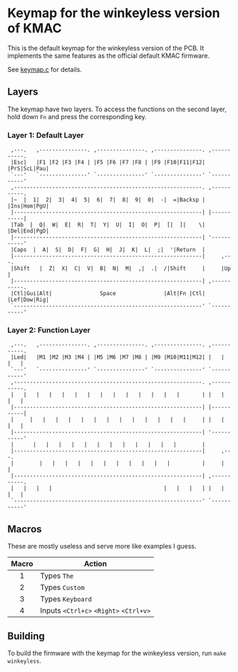 # Keymap for the winkeyless version of KMAC

This is the default keymap for the winkeyless version of the PCB. It implements the same features as the official default KMAC firmware.


See [keymap.c](keymap.c) for details.

## Layers

The keymap have two layers. To access the functions on the second layer, hold down `Fn` and press the corresponding key.

### Layer 1: Default Layer
     ,---.   ,---------------. ,---------------. ,---------------. ,-----------.
     |Esc|   |F1 |F2 |F3 |F4 | |F5 |F6 |F7 |F8 | |F9 |F10|F11|F12| |PrS|ScL|Pau|
     `---'   `---------------' `---------------' `---------------' `-----------'
     ,-----------------------------------------------------------. ,-----------.
     |~  |  1|  2|  3|  4|  5|  6|  7|  8|  9|  0|  -|  =|Backsp | |Ins|Hom|PgU|
     |-----------------------------------------------------------| |-----------|
     |Tab  |  Q|  W|  E|  R|  T|  Y|  U|  I|  O|  P|  [|  ]|    \| |Del|End|PgD|
     |-----------------------------------------------------------| '-----------'
     |Caps  |  A|  S|  D|  F|  G|  H|  J|  K|  L|  ;|  '|Return  |
     |-----------------------------------------------------------|     ,---.
     |Shift   |  Z|  X|  C|  V|  B|  N|  M|  ,|  .|  /|Shift     |     |Up |
     |-----------------------------------------------------------| ,-----------.
     |Ctl|Gui|Alt|               Space               |Alt|Fn |Ctl| |Lef|Dow|Rig|
     `-----------------------------------------------------------' `-----------'

### Layer 2: Function Layer
     ,---.   ,---------------. ,---------------. ,---------------. ,-----------.
     |Led|   |M1 |M2 |M3 |M4 | |M5 |M6 |M7 |M8 | |M9 |M10|M11|M12| |   |   |   |
     `---'   `---------------' `---------------' `---------------' `-----------'
     ,-----------------------------------------------------------. ,-----------.
     |   |   |   |   |   |   |   |   |   |   |   |   |   |       | |   |   |   |
     |-----------------------------------------------------------| |-----------|
     |     |   |   |   |   |   |   |   |   |   |   |   |   |     | |   |   |   |
     |-----------------------------------------------------------| '-----------'
     |      |   |   |   |   |   |   |   |   |   |   |   |        |
     |-----------------------------------------------------------|     ,---.
     |        |   |   |   |   |   |   |   |   |   |   |          |     |   |
     |-----------------------------------------------------------| ,-----------.
     |   |   |   |                                   |   |   |   | |   |   |   |
     `-----------------------------------------------------------' `-----------'

## Macros

These are mostly useless and serve more like examples I guess.

| Macro | Action                                 |
|:-----:| -------------------------------------- |
| 1     | Types `The`                            |
| 2     | Types `Custom`                         |
| 3     | Types `Keyboard`                       |
| 4     | Inputs `<Ctrl+c>` `<Right>` `<Ctrl+v>` |

## Building

To build the firmware with the keymap for the winkeyless version, run `make winkeyless`.
